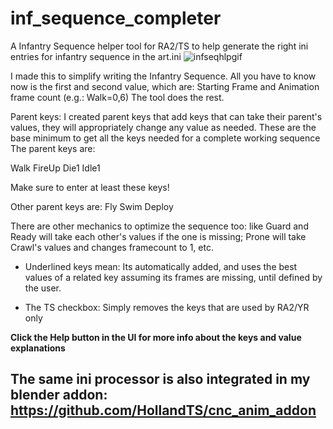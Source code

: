 # inf_sequence_completer
A Infantry Sequence helper tool for RA2/TS to help generate the right ini entries for infantry sequence in the art.ini
![infseqhlpgif](https://github.com/user-attachments/assets/c8d64bc5-0869-4416-9a31-1f18f678af35)

I made this to simplify writing the Infantry Sequence. All you have to know now is the first and second value, which are:
Starting Frame and Animation frame count (e.g.: Walk=0,6)
The tool does the rest.

Parent keys:
I created parent keys that add keys that can take their parent's values, they will appropriately change any value as needed.
These are the base minimum to get all the keys needed for a complete working sequence
The parent keys are:

Walk
FireUp
Die1
Idle1

Make sure to enter at least these keys!

Other parent keys are:
Fly
Swim
Deploy

There are other mechanics to optimize the sequence too: like Guard and Ready will take each other's values if the one is missing; Prone will take Crawl's values and changes framecount to 1, etc.

* Underlined keys mean:
Its automatically added, and uses the best values of a related key assuming its frames are missing, until defined by the user.

* The TS checkbox:
Simply removes the keys that are used by RA2/YR only

**Click the Help button in the UI for more info about the keys and value explanations**

## The same ini processor is also integrated in my blender addon: https://github.com/HollandTS/cnc_anim_addon
